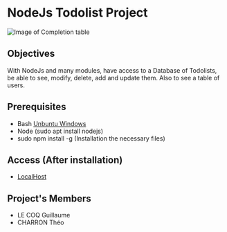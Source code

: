 # NodeJs Todolist Project
![Image of Completion table](https://i.pinimg.com/originals/53/ad/d5/53add59a2a5bb25b7df87056fc28fbac.png)

## Objectives

With NodeJs and many modules, have access to a Database of Todolists, be able to see, modify, delete, add and update them.
Also to see a table of users.

## Prerequisites

* Bash [Unbuntu Windows](https://www.windowscentral.com/how-install-bash-shell-command-line-windows-10)
* Node (sudo apt install nodejs)
* sudo npm install -g (Installation the necessary files)

## Access (After installation)

* [LocalHost](http://localhost:8080/todos/)

## Project's Members

* LE COQ Guillaume
* CHARRON Théo